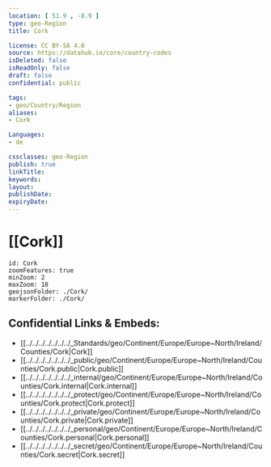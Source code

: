 ```yaml
---
location: [ 51.9 , -8.9 ] 
type: geo-Region
title: Cork

license: CC BY-SA 4.0
source: https://datahub.io/core/country-codes
isDeleted: false
isReadOnly: false
draft: false
confidential: public

tags:
- geo/Country/Region
aliases:
- Cork

Languages:
- de

cssclasses: geo-Region
publish: true
linkTitle: 
keywords: 
layout: 
publishDate: 
expiryDate: 
---
```


# [[Cork]] 

```leaflet
id: Cork
zoomFeatures: true 
minZoom: 2 
maxZoom: 18
geojsonFolder: ./Cork/
markerFolder: ./Cork/
```


## Confidential Links & Embeds: 
- [[../../../../../../../_Standards/geo/Continent/Europe/Europe~North/Ireland/Counties/Cork|Cork]] 
- [[../../../../../../../_public/geo/Continent/Europe/Europe~North/Ireland/Counties/Cork.public|Cork.public]] 
- [[../../../../../../../_internal/geo/Continent/Europe/Europe~North/Ireland/Counties/Cork.internal|Cork.internal]] 
- [[../../../../../../../_protect/geo/Continent/Europe/Europe~North/Ireland/Counties/Cork.protect|Cork.protect]] 
- [[../../../../../../../_private/geo/Continent/Europe/Europe~North/Ireland/Counties/Cork.private|Cork.private]] 
- [[../../../../../../../_personal/geo/Continent/Europe/Europe~North/Ireland/Counties/Cork.personal|Cork.personal]] 
- [[../../../../../../../_secret/geo/Continent/Europe/Europe~North/Ireland/Counties/Cork.secret|Cork.secret]] 


